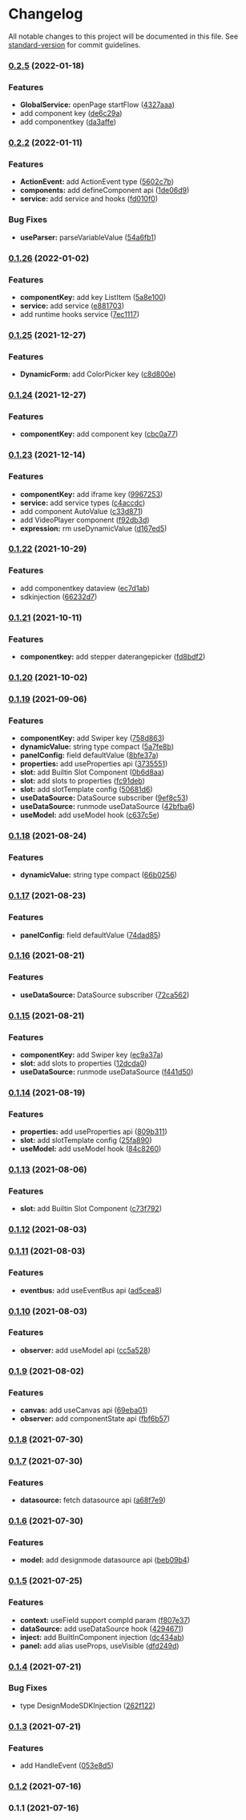# Changelog

All notable changes to this project will be documented in this file. See [standard-version](https://github.com/conventional-changelog/standard-version) for commit guidelines.

### [0.2.5](https://github.com/qcloud-apaas/web-sdk/compare/v0.2.2...v0.2.5) (2022-01-18)


### Features

* **GlobalService:** openPage startFlow ([4327aaa](https://github.com/qcloud-apaas/web-sdk/commit/4327aaab7408d51167cbd2859a31806cb33e4ad1))
* add component key ([de6c29a](https://github.com/qcloud-apaas/web-sdk/commit/de6c29a1c18caaa1b1d168ba9207b543678e97fb))
* add componentkey ([da3affe](https://github.com/qcloud-apaas/web-sdk/commit/da3affe12c4fab4b248e3d3f0987dbe80f041f80))

### [0.2.2](https://github.com/qcloud-apaas/web-sdk/compare/v0.1.26...v0.2.2) (2022-01-11)


### Features

* **ActionEvent:** add ActionEvent type ([5602c7b](https://github.com/qcloud-apaas/web-sdk/commit/5602c7b558b72f7229fe116434609e1cf6d6ef39))
* **components:** add defineComponent api ([1de06d9](https://github.com/qcloud-apaas/web-sdk/commit/1de06d95a034684e1f6696837af670c6c6b21f9c))
* **service:** add service and hooks ([fd010f0](https://github.com/qcloud-apaas/web-sdk/commit/fd010f07eae9bafaeea3d23d1fdc090c985a4ad5))


### Bug Fixes

* **useParser:** parseVariableValue ([54a6fb1](https://github.com/qcloud-apaas/web-sdk/commit/54a6fb1fe3d4c6efa618f76a59962cf9e29f505a))

### [0.1.26](https://github.com/qcloud-apaas/web-sdk/compare/v0.1.25...v0.1.26) (2022-01-02)


### Features

* **componentKey:** add key ListItem ([5a8e100](https://github.com/qcloud-apaas/web-sdk/commit/5a8e10022c115750551dc76a2e0ac52a7c0aae46))
* **service:** add service ([e881703](https://github.com/qcloud-apaas/web-sdk/commit/e881703b76c04c1919e70458c715b9cacb72059d))
* add runtime hooks service ([7ec1117](https://github.com/qcloud-apaas/web-sdk/commit/7ec111734f36d1de24657824170bf3e7716841c8))

### [0.1.25](https://github.com/qcloud-apaas/web-sdk/compare/v0.1.24...v0.1.25) (2021-12-27)


### Features

* **DynamicForm:** add ColorPicker key ([c8d800e](https://github.com/qcloud-apaas/web-sdk/commit/c8d800e0b799d2d48aa40e95092b2d4a99943914))

### [0.1.24](https://github.com/qcloud-apaas/web-sdk/compare/v0.1.23...v0.1.24) (2021-12-27)


### Features

* **componentKey:** add component key ([cbc0a77](https://github.com/qcloud-apaas/web-sdk/commit/cbc0a77062b3fddd739d5ae14ec75ce9d36d4985))

### [0.1.23](https://github.com/qcloud-apaas/web-sdk/compare/v0.1.22...v0.1.23) (2021-12-14)


### Features

* **componentKey:** add iframe key ([9967253](https://github.com/qcloud-apaas/web-sdk/commit/9967253583b022b5056be404b97985b4925ad4d4))
* **service:** add service types ([c4accdc](https://github.com/qcloud-apaas/web-sdk/commit/c4accdcb941853fed79dc199d20cd5395e251cd1))
* add component AutoValue ([c33d871](https://github.com/qcloud-apaas/web-sdk/commit/c33d871c69e694b2e71afc88974728c269792547))
* add VideoPlayer component ([f92db3d](https://github.com/qcloud-apaas/web-sdk/commit/f92db3da8ef0996a35c6d652e86195b0f5bf8f70))
* **expression:** rm useDynamicValue ([d167ed5](https://github.com/qcloud-apaas/web-sdk/commit/d167ed5d5e501adf1bdae152e8aa190dd96bd191))

### [0.1.22](https://github.com/qcloud-apaas/web-sdk/compare/v0.1.21...v0.1.22) (2021-10-29)


### Features

* add componentkey dataview ([ec7d1ab](https://github.com/qcloud-apaas/web-sdk/commit/ec7d1ab1d09a9050c7f00937f5511f3909b3dd5b))
* sdkinjection ([66232d7](https://github.com/qcloud-apaas/web-sdk/commit/66232d7a98691acc1e288a32596095e80e992b49))

### [0.1.21](https://github.com/qcloud-apaas/web-sdk/compare/v0.1.20...v0.1.21) (2021-10-11)


### Features

* **componentkey:** add stepper daterangepicker ([fd8bdf2](https://github.com/qcloud-apaas/web-sdk/commit/fd8bdf27e27a184935f76efb1a37a61c86dfb58f))

### [0.1.20](https://github.com/qcloud-apaas/web-sdk/compare/v0.1.19...v0.1.20) (2021-10-02)

### [0.1.19](https://github.com/qcloud-apaas/web-sdk/compare/v0.1.18...v0.1.19) (2021-09-06)


### Features

* **componentKey:** add Swiper key ([758d863](https://github.com/qcloud-apaas/web-sdk/commit/758d8632e2e7d4eb197d38f15dcd51f2b4441141))
* **dynamicValue:** string type compact ([5a7fe8b](https://github.com/qcloud-apaas/web-sdk/commit/5a7fe8bedccebe95be4dc3c4a7829c63c377affa))
* **panelConfig:** field defaultValue ([8bfe37a](https://github.com/qcloud-apaas/web-sdk/commit/8bfe37a14646023cdf696616077cfde0b60f19c2))
* **properties:** add useProperties api ([3735551](https://github.com/qcloud-apaas/web-sdk/commit/37355510745548911be303141aa349ed91dec89f))
* **slot:** add Builtin Slot Component ([0b6d8aa](https://github.com/qcloud-apaas/web-sdk/commit/0b6d8aa04e6d3a04607d36a73cf99d7a7ca9ae7a))
* **slot:** add slots to properties ([fc91deb](https://github.com/qcloud-apaas/web-sdk/commit/fc91deb9dd69f2eb248ac8c80286d6d95315b7a4))
* **slot:** add slotTemplate config ([50681d6](https://github.com/qcloud-apaas/web-sdk/commit/50681d6a04d34f6a996bab0cb26dc3850dbee14e))
* **useDataSource:** DataSource subscriber ([9ef8c53](https://github.com/qcloud-apaas/web-sdk/commit/9ef8c5358442b41331e9b602bb67a7999d5dabbe))
* **useDataSource:** runmode useDataSource ([42bfba6](https://github.com/qcloud-apaas/web-sdk/commit/42bfba63123e476f63a651d3b421a61c861f3dc0))
* **useModel:** add useModel hook ([c637c5e](https://github.com/qcloud-apaas/web-sdk/commit/c637c5ee9c22700de667a2fcfea769fe2f4af5e9))

### [0.1.18](https://github.com/qcloud-apaas/web-sdk/compare/v0.1.17...v0.1.18) (2021-08-24)


### Features

* **dynamicValue:** string type compact ([66b0256](https://github.com/qcloud-apaas/web-sdk/commit/66b0256e95c5cf0bcc14f18eac6689b4c36965e8))

### [0.1.17](https://github.com/qcloud-apaas/web-sdk/compare/v0.1.16...v0.1.17) (2021-08-23)


### Features

* **panelConfig:** field defaultValue ([74dad85](https://github.com/qcloud-apaas/web-sdk/commit/74dad85f3f41b2113f90747e56fd6357f911d3f0))

### [0.1.16](https://github.com/qcloud-apaas/web-sdk/compare/v0.1.15...v0.1.16) (2021-08-21)


### Features

* **useDataSource:** DataSource subscriber ([72ca562](https://github.com/qcloud-apaas/web-sdk/commit/72ca562229f92708ac2b7e72508f15dd98ac97b4))

### [0.1.15](https://github.com/qcloud-apaas/web-sdk/compare/v0.1.14...v0.1.15) (2021-08-21)


### Features

* **componentKey:** add Swiper key ([ec9a37a](https://github.com/qcloud-apaas/web-sdk/commit/ec9a37a0a2eac8b81d593dfe8be742137b5d25e8))
* **slot:** add slots to properties ([12dcda0](https://github.com/qcloud-apaas/web-sdk/commit/12dcda0ea52d4984cfc3983623c4a5fcfdeb43b8))
* **useDataSource:** runmode useDataSource ([f441d50](https://github.com/qcloud-apaas/web-sdk/commit/f441d5026ff07be93d2881e0a4778058e3db0484))

### [0.1.14](https://github.com/qcloud-apaas/web-sdk/compare/v0.1.13...v0.1.14) (2021-08-19)


### Features

* **properties:** add useProperties api ([809b311](https://github.com/qcloud-apaas/web-sdk/commit/809b311d614d987cd52c2ba860b990f294b5730a))
* **slot:** add slotTemplate config ([25fa890](https://github.com/qcloud-apaas/web-sdk/commit/25fa890c05474235b1baf517c8f8ad40c551a9ce))
* **useModel:** add useModel hook ([84c8260](https://github.com/qcloud-apaas/web-sdk/commit/84c8260742a0a7f0ce5acb163c8bed9522ffa188))

### [0.1.13](https://github.com/qcloud-apaas/web-sdk/compare/v0.1.12...v0.1.13) (2021-08-06)


### Features

* **slot:** add Builtin Slot Component ([c73f792](https://github.com/qcloud-apaas/web-sdk/commit/c73f7924ca29f523291b7e7c4f70f2cb8235289b))

### [0.1.12](https://github.com/qcloud-apaas/web-sdk/compare/v0.1.11...v0.1.12) (2021-08-03)

### [0.1.11](https://github.com/qcloud-apaas/web-sdk/compare/v0.1.10...v0.1.11) (2021-08-03)


### Features

* **eventbus:** add useEventBus api ([ad5cea8](https://github.com/qcloud-apaas/web-sdk/commit/ad5cea85294fb3ecf4cd17adc1dd004ff0cac79b))

### [0.1.10](https://github.com/qcloud-apaas/web-sdk/compare/v0.1.9...v0.1.10) (2021-08-03)


### Features

* **observer:** add useModel api ([cc5a528](https://github.com/qcloud-apaas/web-sdk/commit/cc5a528fa821badca7591e080418493597f5b257))

### [0.1.9](https://github.com/qcloud-apaas/web-sdk/compare/v0.1.8...v0.1.9) (2021-08-02)


### Features

* **canvas:** add useCanvas api ([69eba01](https://github.com/qcloud-apaas/web-sdk/commit/69eba018b56f875288bd88ca9979d12e51cf38fe))
* **observer:** add componentState api ([fbf6b57](https://github.com/qcloud-apaas/web-sdk/commit/fbf6b57d6bf924942a32098f795ddc4e0c4100db))

### [0.1.8](https://github.com/qcloud-apaas/web-sdk/compare/v0.1.7...v0.1.8) (2021-07-30)

### [0.1.7](https://github.com/qcloud-apaas/web-sdk/compare/v0.1.6...v0.1.7) (2021-07-30)


### Features

* **datasource:** fetch datasource api ([a68f7e9](https://github.com/qcloud-apaas/web-sdk/commit/a68f7e92fd067e9c66fb531e9c0a5eb631ef293d))

### [0.1.6](https://github.com/qcloud-apaas/web-sdk/compare/v0.1.5...v0.1.6) (2021-07-30)


### Features

* **model:** add designmode datasource api ([beb09b4](https://github.com/qcloud-apaas/web-sdk/commit/beb09b4b0fabd06162fb5758cfd43b020dca1d1a))

### [0.1.5](https://github.com/qcloud-apaas/web-sdk/compare/v0.1.4...v0.1.5) (2021-07-25)


### Features

* **context:** useField support compId param ([f807e37](https://github.com/qcloud-apaas/web-sdk/commit/f807e37da12afac8df91b13e9a6af6c8f4a65db5))
* **dataSource:** add useDataSource hook ([4294671](https://github.com/qcloud-apaas/web-sdk/commit/429467134303d5385a1d9c796fc28c2a5dee2d82))
* **inject:** add BuiltInComponent injection ([dc434ab](https://github.com/qcloud-apaas/web-sdk/commit/dc434abfc816b668f5c3ed95772a2af7a6aefb16))
* **panel:** add alias useProps, useVisible ([dfd249d](https://github.com/qcloud-apaas/web-sdk/commit/dfd249deed934b7ca8d63c209b6efed56d5d35c1))

### [0.1.4](https://github.com/qcloud-apaas/web-sdk/compare/v0.1.3...v0.1.4) (2021-07-21)


### Bug Fixes

* type DesignModeSDKInjection ([262f122](https://github.com/qcloud-apaas/web-sdk/commit/262f12267c483d3568daa9b4443e92112e202d9c))

### [0.1.3](https://github.com/qcloud-apaas/web-sdk/compare/v0.1.2...v0.1.3) (2021-07-21)


### Features

* add HandleEvent ([053e8d5](https://github.com/qcloud-apaas/web-sdk/commit/053e8d588596a19a78e5dcd2f45afe297ef959f6))

### [0.1.2](https://github.com/qcloud-apaas/web-sdk/compare/v0.1.1...v0.1.2) (2021-07-16)

### 0.1.1 (2021-07-16)
